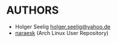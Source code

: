 
AUTHORS
==================================================

* Holger Seelig <holger.seelig@yahoo.de>
* [naraesk](https://github.com/naraesk) (Arch Linux User Repository)
